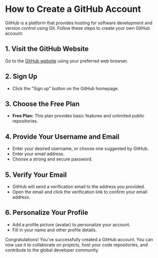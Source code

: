 # How to Create a GitHub Account

GitHub is a platform that provides hosting for software development and version control using Git. Follow these steps to create your own GitHub account:

## 1. Visit the GitHub Website

Go to the [GitHub website](https://github.com/) using your preferred web browser.

## 2. Sign Up

- Click the "Sign up" button on the GitHub homepage.

## 3. Choose the Free Plan

  - **Free Plan:** This plan provides basic features and unlimited public repositories.

## 4. Provide Your Username and Email

- Enter your desired username, or choose one suggested by GitHub.
- Enter your email address.
- Choose a strong and secure password.

## 5. Verify Your Email

- GitHub will send a verification email to the address you provided.
- Open the email and click the verification link to confirm your email address.

## 6. Personalize Your Profile

- Add a profile picture (avatar) to personalize your account.
- Fill in your name and other profile details.

Congratulations! You've successfully created a GitHub account. You can now use it to collaborate on projects, host your code repositories, and contribute to the global developer community.


